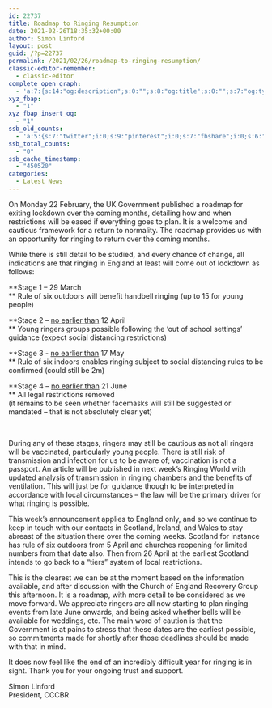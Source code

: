 ```yaml
---
id: 22737
title: Roadmap to Ringing Resumption
date: 2021-02-26T18:35:32+00:00
author: Simon Linford
layout: post
guid: /?p=22737
permalink: /2021/02/26/roadmap-to-ringing-resumption/
classic-editor-remember:
  - classic-editor
complete_open_graph:
  - 'a:7:{s:14:"og:description";s:0:"";s:8:"og:title";s:0:"";s:7:"og:type";s:0:"";s:12:"twitter:card";s:7:"summary";s:15:"twitter:creator";s:0:"";s:19:"twitter:description";s:0:"";s:8:"og:image";s:0:"";}'
xyz_fbap:
  - "1"
xyz_fbap_insert_og:
  - "1"
ssb_old_counts:
  - 'a:5:{s:7:"twitter";i:0;s:9:"pinterest";i:0;s:7:"fbshare";i:0;s:6:"reddit";i:0;s:6:"tumblr";N;}'
ssb_total_counts:
  - "0"
ssb_cache_timestamp:
  - "450520"
categories:
  - Latest News
---
```

On Monday 22 February, the UK Government published a roadmap for exiting lockdown over the coming months, detailing how and when restrictions will be eased if everything goes to plan. It is a welcome and cautious framework for a return to normality. The roadmap provides us with an opportunity for ringing to return over the coming months.

While there is still detail to be studied, and every chance of change, all indications are that ringing in England at least will come out of lockdown as follows:

**Stage 1 – 29 March  
** Rule of six outdoors will benefit handbell ringing (up to 15 for young people)

**Stage 2 – <u>no earlier than</u> 12 April  
** Young ringers groups possible following the ‘out of school settings’ guidance (expect social distancing restrictions)

**Stage 3 - <u>no earlier than</u> 17 May  
** Rule of six indoors enables ringing subject to social distancing rules to be confirmed (could still be 2m)

**Stage 4 – <u>no earlier than</u> 21 June  
** All legal restrictions removed  
(it remains to be seen whether facemasks will still be suggested or mandated – that is not absolutely clear yet)

&nbsp;

During any of these stages, ringers may still be cautious as not all ringers will be vaccinated, particularly young people. There is still risk of transmission and infection for us to be aware of; vaccination is not a passport. An article will be published in next week’s Ringing World with updated analysis of transmission in ringing chambers and the benefits of ventilation. This will just be for guidance though to be interpreted in accordance with local circumstances – the law will be the primary driver for what ringing is possible.

This week’s announcement applies to England only, and so we continue to keep in touch with our contacts in Scotland, Ireland, and Wales to stay abreast of the situation there over the coming weeks. Scotland for instance has rule of six outdoors from 5 April and churches reopening for limited numbers from that date also. Then from 26 April at the earliest Scotland intends to go back to a “tiers” system of local restrictions.

This is the clearest we can be at the moment based on the information available, and after discussion with the Church of England Recovery Group this afternoon. It is a roadmap, with more detail to be considered as we move forward. We appreciate ringers are all now starting to plan ringing events from late June onwards, and being asked whether bells will be available for weddings, etc. The main word of caution is that the Government is at pains to stress that these dates are the earliest possible, so commitments made for shortly after those deadlines should be made with that in mind.

It does now feel like the end of an incredibly difficult year for ringing is in sight. Thank you for your ongoing trust and support.

Simon Linford  
President, CCCBR

&nbsp;
